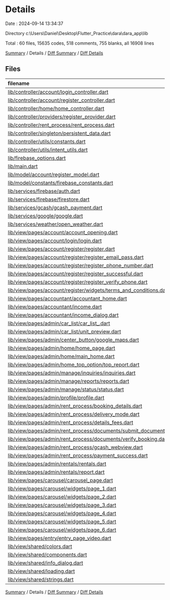 # Details

Date : 2024-09-14 13:34:37

Directory c:\\Users\\Daniel\\Desktop\\Flutter_Practice\\dara\\dara_app\\lib

Total : 60 files,  15635 codes, 518 comments, 755 blanks, all 16908 lines

[Summary](results.md) / Details / [Diff Summary](diff.md) / [Diff Details](diff-details.md)

## Files
| filename | language | code | comment | blank | total |
| :--- | :--- | ---: | ---: | ---: | ---: |
| [lib/controller/account/login_controller.dart](/lib/controller/account/login_controller.dart) | Dart | 47 | 20 | 4 | 71 |
| [lib/controller/account/register_controller.dart](/lib/controller/account/register_controller.dart) | Dart | 131 | 7 | 10 | 148 |
| [lib/controller/home/home_controller.dart](/lib/controller/home/home_controller.dart) | Dart | 267 | 11 | 20 | 298 |
| [lib/controller/providers/register_provider.dart](/lib/controller/providers/register_provider.dart) | Dart | 42 | 3 | 6 | 51 |
| [lib/controller/rent_process/rent_process.dart](/lib/controller/rent_process/rent_process.dart) | Dart | 143 | 3 | 13 | 159 |
| [lib/controller/singleton/persistent_data.dart](/lib/controller/singleton/persistent_data.dart) | Dart | 24 | 8 | 13 | 45 |
| [lib/controller/utils/constants.dart](/lib/controller/utils/constants.dart) | Dart | 5 | 0 | 0 | 5 |
| [lib/controller/utils/intent_utils.dart](/lib/controller/utils/intent_utils.dart) | Dart | 31 | 2 | 5 | 38 |
| [lib/firebase_options.dart](/lib/firebase_options.dart) | Dart | 53 | 12 | 4 | 69 |
| [lib/main.dart](/lib/main.dart) | Dart | 128 | 18 | 23 | 169 |
| [lib/model/account/register_model.dart](/lib/model/account/register_model.dart) | Dart | 28 | 0 | 2 | 30 |
| [lib/model/constants/firebase_constants.dart](/lib/model/constants/firebase_constants.dart) | Dart | 3 | 0 | 0 | 3 |
| [lib/services/firebase/auth.dart](/lib/services/firebase/auth.dart) | Dart | 64 | 6 | 8 | 78 |
| [lib/services/firebase/firestore.dart](/lib/services/firebase/firestore.dart) | Dart | 14 | 0 | 2 | 16 |
| [lib/services/gcash/gcash_payment.dart](/lib/services/gcash/gcash_payment.dart) | Dart | 57 | 6 | 5 | 68 |
| [lib/services/google/google.dart](/lib/services/google/google.dart) | Dart | 21 | 0 | 5 | 26 |
| [lib/services/weather/open_weather.dart](/lib/services/weather/open_weather.dart) | Dart | 39 | 8 | 8 | 55 |
| [lib/view/pages/account/account_opening.dart](/lib/view/pages/account/account_opening.dart) | Dart | 73 | 7 | 8 | 88 |
| [lib/view/pages/account/login/login.dart](/lib/view/pages/account/login/login.dart) | Dart | 400 | 24 | 22 | 446 |
| [lib/view/pages/account/register/register.dart](/lib/view/pages/account/register/register.dart) | Dart | 352 | 13 | 21 | 386 |
| [lib/view/pages/account/register/register_email_pass.dart](/lib/view/pages/account/register/register_email_pass.dart) | Dart | 164 | 12 | 12 | 188 |
| [lib/view/pages/account/register/register_phone_number.dart](/lib/view/pages/account/register/register_phone_number.dart) | Dart | 155 | 15 | 14 | 184 |
| [lib/view/pages/account/register/register_successful.dart](/lib/view/pages/account/register/register_successful.dart) | Dart | 63 | 5 | 7 | 75 |
| [lib/view/pages/account/register/register_verify_phone.dart](/lib/view/pages/account/register/register_verify_phone.dart) | Dart | 105 | 8 | 9 | 122 |
| [lib/view/pages/account/register/widgets/terms_and_conditions.dart](/lib/view/pages/account/register/widgets/terms_and_conditions.dart) | Dart | 346 | 34 | 36 | 416 |
| [lib/view/pages/accountant/accountant_home.dart](/lib/view/pages/accountant/accountant_home.dart) | Dart | 465 | 5 | 17 | 487 |
| [lib/view/pages/accountant/income.dart](/lib/view/pages/accountant/income.dart) | Dart | 330 | 1 | 16 | 347 |
| [lib/view/pages/accountant/income_dialog.dart](/lib/view/pages/accountant/income_dialog.dart) | Dart | 643 | 20 | 21 | 684 |
| [lib/view/pages/admin/car_list/car_list_.dart](/lib/view/pages/admin/car_list/car_list_.dart) | Dart | 720 | 15 | 24 | 759 |
| [lib/view/pages/admin/car_list/unit_preview.dart](/lib/view/pages/admin/car_list/unit_preview.dart) | Dart | 696 | 28 | 18 | 742 |
| [lib/view/pages/admin/center_button/google_maps.dart](/lib/view/pages/admin/center_button/google_maps.dart) | Dart | 19 | 0 | 3 | 22 |
| [lib/view/pages/admin/home/home_page.dart](/lib/view/pages/admin/home/home_page.dart) | Dart | 160 | 3 | 10 | 173 |
| [lib/view/pages/admin/home/main_home.dart](/lib/view/pages/admin/home/main_home.dart) | Dart | 839 | 18 | 15 | 872 |
| [lib/view/pages/admin/home_top_option/top_report.dart](/lib/view/pages/admin/home_top_option/top_report.dart) | Dart | 419 | 8 | 20 | 447 |
| [lib/view/pages/admin/manage/inquiries/inquiries.dart](/lib/view/pages/admin/manage/inquiries/inquiries.dart) | Dart | 528 | 16 | 23 | 567 |
| [lib/view/pages/admin/manage/reports/reports.dart](/lib/view/pages/admin/manage/reports/reports.dart) | Dart | 1,072 | 29 | 34 | 1,135 |
| [lib/view/pages/admin/manage/status/status.dart](/lib/view/pages/admin/manage/status/status.dart) | Dart | 764 | 11 | 10 | 785 |
| [lib/view/pages/admin/profile/profile.dart](/lib/view/pages/admin/profile/profile.dart) | Dart | 667 | 28 | 30 | 725 |
| [lib/view/pages/admin/rent_process/booking_details.dart](/lib/view/pages/admin/rent_process/booking_details.dart) | Dart | 424 | 5 | 21 | 450 |
| [lib/view/pages/admin/rent_process/delivery_mode.dart](/lib/view/pages/admin/rent_process/delivery_mode.dart) | Dart | 320 | 6 | 9 | 335 |
| [lib/view/pages/admin/rent_process/details_fees.dart](/lib/view/pages/admin/rent_process/details_fees.dart) | Dart | 330 | 3 | 14 | 347 |
| [lib/view/pages/admin/rent_process/documents/submit_documents.dart](/lib/view/pages/admin/rent_process/documents/submit_documents.dart) | Dart | 193 | 1 | 7 | 201 |
| [lib/view/pages/admin/rent_process/documents/verify_booking.dart](/lib/view/pages/admin/rent_process/documents/verify_booking.dart) | Dart | 71 | 1 | 4 | 76 |
| [lib/view/pages/admin/rent_process/gcash_webview.dart](/lib/view/pages/admin/rent_process/gcash_webview.dart) | Dart | 71 | 0 | 4 | 75 |
| [lib/view/pages/admin/rent_process/payment_success.dart](/lib/view/pages/admin/rent_process/payment_success.dart) | Dart | 239 | 2 | 7 | 248 |
| [lib/view/pages/admin/rentals/rentals.dart](/lib/view/pages/admin/rentals/rentals.dart) | Dart | 1,325 | 25 | 40 | 1,390 |
| [lib/view/pages/admin/rentals/report.dart](/lib/view/pages/admin/rentals/report.dart) | Dart | 428 | 8 | 20 | 456 |
| [lib/view/pages/carousel/carousel_page.dart](/lib/view/pages/carousel/carousel_page.dart) | Dart | 12 | 0 | 3 | 15 |
| [lib/view/pages/carousel/widgets/page_1.dart](/lib/view/pages/carousel/widgets/page_1.dart) | Dart | 118 | 2 | 5 | 125 |
| [lib/view/pages/carousel/widgets/page_2.dart](/lib/view/pages/carousel/widgets/page_2.dart) | Dart | 154 | 2 | 5 | 161 |
| [lib/view/pages/carousel/widgets/page_3.dart](/lib/view/pages/carousel/widgets/page_3.dart) | Dart | 154 | 2 | 5 | 161 |
| [lib/view/pages/carousel/widgets/page_4.dart](/lib/view/pages/carousel/widgets/page_4.dart) | Dart | 154 | 2 | 5 | 161 |
| [lib/view/pages/carousel/widgets/page_5.dart](/lib/view/pages/carousel/widgets/page_5.dart) | Dart | 154 | 2 | 5 | 161 |
| [lib/view/pages/carousel/widgets/page_6.dart](/lib/view/pages/carousel/widgets/page_6.dart) | Dart | 154 | 2 | 5 | 161 |
| [lib/view/pages/entry/entry_page_video.dart](/lib/view/pages/entry/entry_page_video.dart) | Dart | 49 | 0 | 10 | 59 |
| [lib/view/shared/colors.dart](/lib/view/shared/colors.dart) | Dart | 31 | 4 | 3 | 38 |
| [lib/view/shared/components.dart](/lib/view/shared/components.dart) | Dart | 255 | 4 | 12 | 271 |
| [lib/view/shared/info_dialog.dart](/lib/view/shared/info_dialog.dart) | Dart | 266 | 3 | 10 | 279 |
| [lib/view/shared/loading.dart](/lib/view/shared/loading.dart) | Dart | 91 | 4 | 7 | 102 |
| [lib/view/shared/strings.dart](/lib/view/shared/strings.dart) | Dart | 565 | 36 | 56 | 657 |

[Summary](results.md) / Details / [Diff Summary](diff.md) / [Diff Details](diff-details.md)